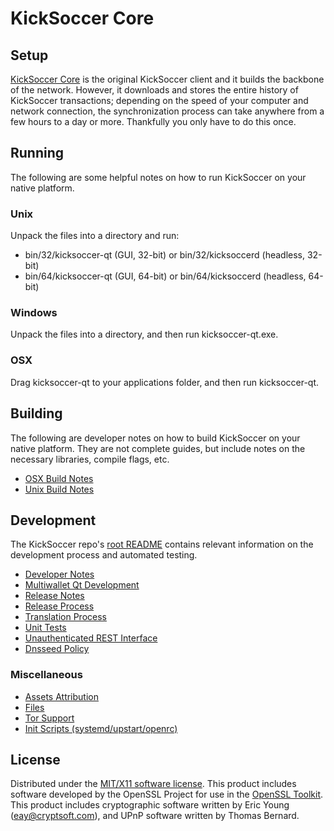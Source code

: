 KickSoccer Core
=====================

Setup
---------------------
[KickSoccer Core](http://www.kicksoccercoin.com) is the original KickSoccer client and it builds the backbone of the network. However, it downloads and stores the entire history of KickSoccer transactions; depending on the speed of your computer and network connection, the synchronization process can take anywhere from a few hours to a day or more. Thankfully you only have to do this once.

Running
---------------------
The following are some helpful notes on how to run KickSoccer on your native platform.

### Unix

Unpack the files into a directory and run:

- bin/32/kicksoccer-qt (GUI, 32-bit) or bin/32/kicksoccerd (headless, 32-bit)
- bin/64/kicksoccer-qt (GUI, 64-bit) or bin/64/kicksoccerd (headless, 64-bit)

### Windows

Unpack the files into a directory, and then run kicksoccer-qt.exe.

### OSX

Drag kicksoccer-qt to your applications folder, and then run kicksoccer-qt.

Building
---------------------
The following are developer notes on how to build KickSoccer on your native platform. They are not complete guides, but include notes on the necessary libraries, compile flags, etc.

- [OSX Build Notes](build-osx.md)
- [Unix Build Notes](build-unix.md)

Development
---------------------
The KickSoccer repo's [root README](https://github.com/kicksoccer-project/kicksoccer/blob/master/README.md) contains relevant information on the development process and automated testing.

- [Developer Notes](developer-notes.md)
- [Multiwallet Qt Development](multiwallet-qt.md)
- [Release Notes](release-notes.md)
- [Release Process](release-process.md)
- [Translation Process](translation_process.md)
- [Unit Tests](unit-tests.md)
- [Unauthenticated REST Interface](REST-interface.md)
- [Dnsseed Policy](dnsseed-policy.md)

### Miscellaneous
- [Assets Attribution](assets-attribution.md)
- [Files](files.md)
- [Tor Support](tor.md)
- [Init Scripts (systemd/upstart/openrc)](init.md)

License
---------------------
Distributed under the [MIT/X11 software license](http://www.opensource.org/licenses/mit-license.php).
This product includes software developed by the OpenSSL Project for use in the [OpenSSL Toolkit](https://www.openssl.org/). This product includes
cryptographic software written by Eric Young ([eay@cryptsoft.com](mailto:eay@cryptsoft.com)), and UPnP software written by Thomas Bernard.
